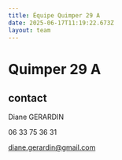 ```yaml
---
title: Équipe Quimper 29 A
date: 2025-06-17T11:19:22.673Z
layout: team
---
```


# Quimper 29 A



## contact 

Diane GERARDIN

06 33 75 36 31

diane.gerardin@gmail.com

